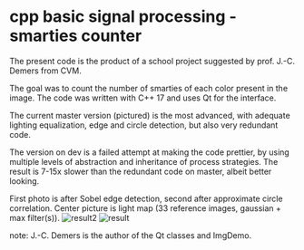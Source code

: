 # cpp basic signal processing - smarties counter

The present code is the product of a school project suggested by prof. J.-C. Demers from CVM.

The goal was to count the number of smarties of each color present in the image. The code was written with C++ 17 and uses Qt for the interface.

The current master version (pictured) is the most advanced, with adequate lighting equalization, edge and circle detection, but also very redundant code.

The version on dev is a failed attempt at making the code prettier, by using multiple levels of abstraction and inheritance of process strategies. The result is 7-15x slower than the redundant code on master, albeit better looking. 

First photo is after Sobel edge detection, second after approximate circle correlation. Center picture is light map (33 reference images, gaussian + max filter(s)).
![result2](https://i.imgur.com/XFwVQg7.png)
![result](https://i.imgur.com/c4m9kCV.png)

note: J.-C. Demers is the author of the Qt classes and ImgDemo.
